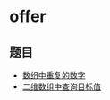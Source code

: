 # offer

## 题目
* [数组中重复的数字]()
* [二维数组中查询目标值](https://why96.top/2019/11/19/%E5%89%91%E6%8C%87offer/#4-%E4%BA%8C%E7%BB%B4%E6%95%B0%E7%BB%84%E4%B8%AD%E6%9F%A5%E8%AF%A2%E7%9B%AE%E6%A0%87%E5%80%BC)
